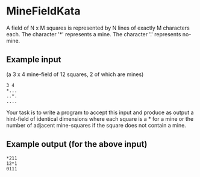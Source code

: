 # MineFieldKata

A field of N x M squares is represented by N lines of exactly M characters each. The character '*' represents a mine. The character '.' represents no-mine.

## Example input 

(a 3 x 4 mine-field of 12 squares, 2 of which are mines)

    3 4
    *...
    ..*.
    ....

Your task is to write a program to accept this input and produce as output a hint-field of identical dimensions where each square is a * for a mine or the number of adjacent mine-squares if the square does not contain a mine.

## Example output (for the above input)
    *211
    12*1
    0111
